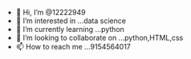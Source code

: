 - 👋 Hi, I’m @12222949
- 👀 I’m interested in ...data science
- 🌱 I’m currently learning ...python
- 💞️ I’m looking to collaborate on ...python,HTML,css
- 📫 How to reach me ...9154564017


<!---
12222949/12222949 is a ✨ special ✨ repository because its `README.md` (this file) appears on your GitHub profile.
You can click the Preview link to take a look at your changes.
--->
